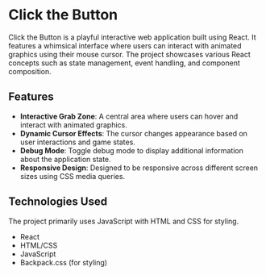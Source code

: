 # Click the Button

Click the Button is a playful interactive web application built using React. It features a whimsical interface where users can interact with animated graphics using their mouse cursor. The project showcases various React concepts such as state management, event handling, and component composition.

## Features

- **Interactive Grab Zone**: A central area where users can hover and interact with animated graphics.
- **Dynamic Cursor Effects**: The cursor changes appearance based on user interactions and game states.
- **Debug Mode**: Toggle debug mode to display additional information about the application state.
- **Responsive Design**: Designed to be responsive across different screen sizes using CSS media queries.

## Technologies Used

The project primarily uses JavaScript with HTML and CSS for styling.
- React
- HTML/CSS
- JavaScript
- Backpack.css (for styling)
